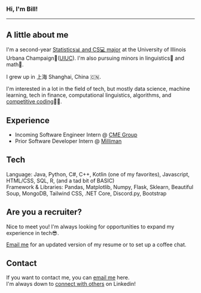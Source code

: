 ### Hi, I'm Bill!

---

A little about me
-
I'm a second-year [Statistics📊 and CS💻 major](https://cs.illinois.edu/academics/undergraduate/degree-program-options/bs-statistics-computer-science) at the University of Illinois Urbana Champaign🌽([UIUC](https://en.wikipedia.org/wiki/University_of_Illinois_Urbana-Champaign)). I'm also pursuing minors in linguistics💬 and math🧮.

I grew up in 上海 Shanghai, China 🇨🇳.

I'm interested in a lot in the field of tech, but mostly data science, machine learning, tech in finance, computational linguistics, algorithms, and [competitive coding](https://codeforces.com/profile/billJZ)🧑‍💻. 

Experience
-
* Incoming Software Engineer Intern @ [CME Group](https://www.cmegroup.com/)
* Prior Software Developer Intern @ [Milliman](https://us.milliman.com/en/)

Tech
-
Language: Java, Python, C#, C++, Kotlin (one of my favorites), Javascript, HTML/CSS, SQL, R, (and a tad bit of BASIC) <br>
Framework & Libraries: Pandas, Matplotlib, Numpy, Flask, Sklearn, Beautiful Soup, MongoDB, Tailwind CSS, .NET Core, Discord.py, Bootstrap

Are you a recruiter?
-
Nice to meet you! I'm always looking for opportunities to expand my experience in tech😎.

[Email me](mailto:billjz2@illinois.edu) for an updated version of my resume or to set up a coffee chat. 

Contact
-
If you want to contact me, you can [email me](mailto:billjz2@illinois.edu) here. <br>
I'm always down to [connect with others](https://www.linkedin.com/in/bill-zhang-890735209/) on Linkedin!

<!--
**JhaoZ/JhaoZ** is a ✨ _special_ ✨ repository because its `README.md` (this file) appears on your GitHub profile.

Here are some ideas to get you started:

- 🔭 I’m currently working on ...
- 🌱 I’m currently learning ...
- 👯 I’m looking to collaborate on ...
- 🤔 I’m looking for help with ...
- 💬 Ask me about ...
- 📫 How to reach me: ...
- 😄 Pronouns: ...
- ⚡ Fun fact: ...
-->
